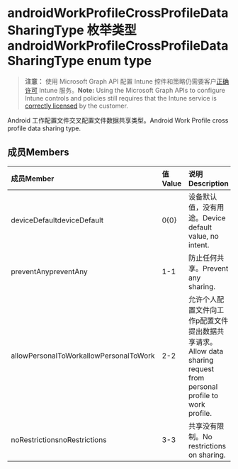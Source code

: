 # <a name="androidworkprofilecrossprofiledatasharingtype-enum-type"></a><span data-ttu-id="c2c46-101">androidWorkProfileCrossProfileDataSharingType 枚举类型</span><span class="sxs-lookup"><span data-stu-id="c2c46-101">androidWorkProfileCrossProfileDataSharingType enum type</span></span>

> <span data-ttu-id="c2c46-102">**注意：** 使用 Microsoft Graph API 配置 Intune 控件和策略仍需要客户[正确许可](https://go.microsoft.com/fwlink/?linkid=839381) Intune 服务。</span><span class="sxs-lookup"><span data-stu-id="c2c46-102">**Note:** Using the Microsoft Graph APIs to configure Intune controls and policies still requires that the Intune service is [correctly licensed](https://go.microsoft.com/fwlink/?linkid=839381) by the customer.</span></span>

<span data-ttu-id="c2c46-103">Android 工作配置文件交叉配置文件数据共享类型。</span><span class="sxs-lookup"><span data-stu-id="c2c46-103">Android Work Profile cross profile data sharing type.</span></span>
## <a name="members"></a><span data-ttu-id="c2c46-104">成员</span><span class="sxs-lookup"><span data-stu-id="c2c46-104">Members</span></span>
|<span data-ttu-id="c2c46-105">成员</span><span class="sxs-lookup"><span data-stu-id="c2c46-105">Member</span></span>|<span data-ttu-id="c2c46-106">值</span><span class="sxs-lookup"><span data-stu-id="c2c46-106">Value</span></span>|<span data-ttu-id="c2c46-107">说明</span><span class="sxs-lookup"><span data-stu-id="c2c46-107">Description</span></span>|
|:---|:---|:---|
|<span data-ttu-id="c2c46-108">deviceDefault</span><span class="sxs-lookup"><span data-stu-id="c2c46-108">deviceDefault</span></span>|<span data-ttu-id="c2c46-109">0</span><span class="sxs-lookup"><span data-stu-id="c2c46-109">{0}</span></span>|<span data-ttu-id="c2c46-110">设备默认值，没有用途。</span><span class="sxs-lookup"><span data-stu-id="c2c46-110">Device default value, no intent.</span></span>|
|<span data-ttu-id="c2c46-111">preventAny</span><span class="sxs-lookup"><span data-stu-id="c2c46-111">preventAny</span></span>|<span data-ttu-id="c2c46-112">1</span><span class="sxs-lookup"><span data-stu-id="c2c46-112">-1</span></span>|<span data-ttu-id="c2c46-113">防止任何共享。</span><span class="sxs-lookup"><span data-stu-id="c2c46-113">Prevent any sharing.</span></span>|
|<span data-ttu-id="c2c46-114">allowPersonalToWork</span><span class="sxs-lookup"><span data-stu-id="c2c46-114">allowPersonalToWork</span></span>|<span data-ttu-id="c2c46-115">2</span><span class="sxs-lookup"><span data-stu-id="c2c46-115">-2</span></span>|<span data-ttu-id="c2c46-116">允许个人配置文件向工作p配置文件提出数据共享请求。</span><span class="sxs-lookup"><span data-stu-id="c2c46-116">Allow data sharing request from personal profile to work profile.</span></span>|
|<span data-ttu-id="c2c46-117">noRestrictions</span><span class="sxs-lookup"><span data-stu-id="c2c46-117">noRestrictions</span></span>|<span data-ttu-id="c2c46-118">3</span><span class="sxs-lookup"><span data-stu-id="c2c46-118">-3</span></span>|<span data-ttu-id="c2c46-119">共享没有限制。</span><span class="sxs-lookup"><span data-stu-id="c2c46-119">No restrictions on sharing.</span></span>|








